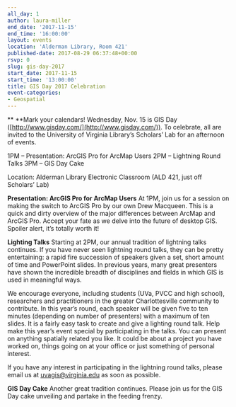 ```yaml
---
all_day: 1
author: laura-miller
end_date: '2017-11-15'
end_time: '16:00:00'
layout: events
location: 'Alderman Library, Room 421'
published-date: 2017-08-29 06:37:48+00:00
rsvp: 0
slug: gis-day-2017
start_date: 2017-11-15
start_time: '13:00:00'
title: GIS Day 2017 Celebration
event-categories:
- Geospatial
---
```













** **Mark your calendars! Wednesday, Nov. 15 is GIS Day ([http://www.gisday.com/](http://www.gisday.com/)). To celebrate, all are invited to the University of Virginia Library’s Scholars’ Lab for an afternoon of events.

1PM – Presentation: ArcGIS Pro for ArcMap Users
2PM – Lightning Round Talks
3PM – GIS Day Cake

Location: Alderman Library Electronic Classroom (ALD 421, just off Scholars’ Lab)

**Presentation: ArcGIS Pro for ArcMap Users**
At 1PM, join us for a session on making the switch to ArcGIS Pro by our own Drew Macqueen. This is a quick and dirty overview of the major differences between ArcMap and ArcGIS Pro. Accept your fate as we delve into the future of desktop GIS. Spoiler alert, it’s totally worth it!

**Lighting Talks**
Starting at 2PM, our annual tradition of lightning talks continues. If you have never seen lightning round talks, they can be pretty entertaining: a rapid fire succession of speakers given a set, short amount of time and PowerPoint slides. In previous years, many great presenters have shown the incredible breadth of disciplines and fields in which GIS is used in meaningful ways.

We encourage everyone, including students (UVa, PVCC and high school), researchers and practitioners in the greater Charlottesville community to contribute. In this year’s round, each speaker will be given five to ten minutes (depending on number of presenters) with a maximum of ten slides. It is a fairly easy task to create and give a lighting round talk. Help make this year’s event special by participating in the talks. You can present on anything spatially related you like. It could be about a project you have worked on, things going on at your office or just something of personal interest.

If you have any interest in participating in the lightning round talks, please email us at uvagis@virginia.edu as soon as possible.

**GIS Day Cake**
Another great tradition continues. Please join us for the GIS Day cake unveiling and partake in the feeding frenzy.













